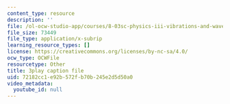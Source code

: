```yaml
---
content_type: resource
description: ''
file: /ol-ocw-studio-app/courses/8-03sc-physics-iii-vibrations-and-waves-fall-2016/72182cc1e92b572fb70b245e2d5d50a0_RhIh1zw0-BM.vtt
file_size: 73449
file_type: application/x-subrip
learning_resource_types: []
license: https://creativecommons.org/licenses/by-nc-sa/4.0/
ocw_type: OCWFile
resourcetype: Other
title: 3play caption file
uid: 72182cc1-e92b-572f-b70b-245e2d5d50a0
video_metadata:
  youtube_id: null
---
```

